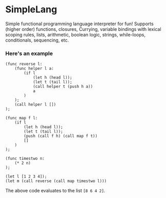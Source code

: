# SimpleLang
Simple functional programming language interpreter for fun! Supports (higher order) functions, closures, Currying, variable bindings with lexical scoping rules, lists, arithmetic, boolean logic, strings, while-loops, conditionals, sequencing, etc. 

### Here's an example

```
(func reverse l:
    (func helper l a:
        (if l
            (let h (head l));
            (let t (tail l));
            (call helper t (push h a))
            a
        )
    );
    (call helper l [])
);

(func map f l:
    (if l
        (let h (head l));
        (let t (tail l));
        (push (call f h) (call map f t))
        []
    )
);

(func timestwo n: 
    (* 2 n)
);

(let l [1 2 3 4]);
(let m (call reverse (call map timestwo l)))
```

The above code evaluates to the list `[8 6 4 2]`.
